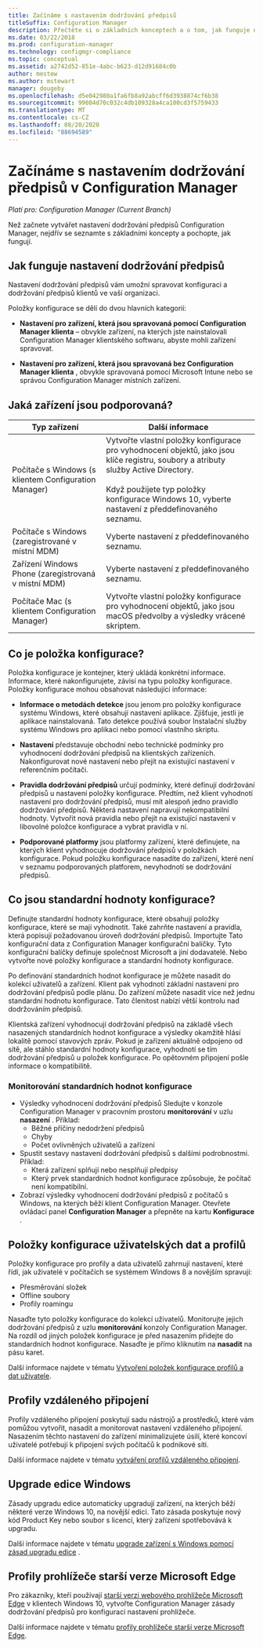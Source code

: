 ```yaml
---
title: Začínáme s nastavením dodržování předpisů
titleSuffix: Configuration Manager
description: Přečtěte si o základních konceptech a o tom, jak funguje nastavení dodržování předpisů
ms.date: 03/22/2018
ms.prod: configuration-manager
ms.technology: configmgr-compliance
ms.topic: conceptual
ms.assetid: a2742d52-851e-4abc-b623-d12d91684c0b
author: mestew
ms.author: mstewart
manager: dougeby
ms.openlocfilehash: d5e042980a1fa6fb8a92abcff6d3938874cf6b38
ms.sourcegitcommit: 99084d70c032c4db109328a4ca100cd3f5759433
ms.translationtype: MT
ms.contentlocale: cs-CZ
ms.lasthandoff: 08/20/2020
ms.locfileid: "88694589"
---
```

# <a name="get-started-with-compliance-settings-in-configuration-manager"></a>Začínáme s nastavením dodržování předpisů v Configuration Manager

*Platí pro: Configuration Manager (Current Branch)*

Než začnete vytvářet nastavení dodržování předpisů Configuration Manager, nejdřív se seznamte s základními koncepty a pochopte, jak fungují.  



## <a name="how-compliance-settings-work"></a>Jak funguje nastavení dodržování předpisů  
Nastavení dodržování předpisů vám umožní spravovat konfiguraci a dodržování předpisů klientů ve vaší organizaci.  

Položky konfigurace se dělí do dvou hlavních kategorií:  

- **Nastavení pro zařízení, která jsou spravovaná pomocí Configuration Manager klienta** – obvykle zařízení, na kterých jste nainstalovali Configuration Manager klientského softwaru, abyste mohli zařízení spravovat.  

- **Nastavení pro zařízení, která jsou spravovaná bez Configuration Manager klienta** , obvykle spravovaná pomocí Microsoft Intune nebo se správou Configuration Manager místních zařízení.  



## <a name="what-devices-are-supported"></a>Jaká zařízení jsou podporovaná?  

| Typ zařízení | Další informace |  
|------------|----------------------|  
| Počítače s Windows (s klientem Configuration Manager) | Vytvořte vlastní položky konfigurace pro vyhodnocení objektů, jako jsou klíče registru, soubory a atributy služby Active Directory.<br /><br /> Když použijete typ položky konfigurace Windows 10, vyberte nastavení z předdefinovaného seznamu. |  
| Počítače s Windows (zaregistrované v místní MDM) | Vyberte nastavení z předdefinovaného seznamu. |  
| Zařízení Windows Phone (zaregistrovaná v místní MDM) | Vyberte nastavení z předdefinovaného seznamu. |  
| Počítače Mac (s klientem Configuration Manager) | Vytvořte vlastní položky konfigurace pro vyhodnocení objektů, jako jsou macOS předvolby a výsledky vrácené skriptem. |  



## <a name="what-is-a-configuration-item"></a>Co je položka konfigurace?  
Položka konfigurace je kontejner, který ukládá konkrétní informace. Informace, které nakonfigurujete, závisí na typu položky konfigurace. Položky konfigurace mohou obsahovat následující informace:

- **Informace o metodách detekce** jsou jenom pro položky konfigurace systému Windows, které obsahují nastavení aplikace. Zjišťuje, jestli je aplikace nainstalovaná. Tato detekce používá soubor Instalační služby systému Windows pro aplikaci nebo pomocí vlastního skriptu.  

- **Nastavení** představuje obchodní nebo technické podmínky pro vyhodnocení dodržování předpisů na klientských zařízeních. Nakonfigurovat nové nastavení nebo přejít na existující nastavení v referenčním počítači.  

- **Pravidla dodržování předpisů** určují podmínky, které definují dodržování předpisů u nastavení položky konfigurace. Předtím, než klient vyhodnotí nastavení pro dodržování předpisů, musí mít alespoň jedno pravidlo dodržování předpisů. Některá nastavení napravují nekompatibilní hodnoty. Vytvořit nová pravidla nebo přejít na existující nastavení v libovolné položce konfigurace a vybrat pravidla v ní.  

- **Podporované platformy** jsou platformy zařízení, které definujete, na kterých klient vyhodnocuje dodržování předpisů v položkách konfigurace. Pokud položku konfigurace nasadíte do zařízení, které není v seznamu podporovaných platforem, nevyhodnotí se dodržování předpisů.  



## <a name="what-is-a-configuration-baseline"></a>Co jsou standardní hodnoty konfigurace?  
Definujte standardní hodnoty konfigurace, které obsahují položky konfigurace, které se mají vyhodnotit. Také zahrňte nastavení a pravidla, která popisují požadovanou úroveň dodržování předpisů. Importujte Tato konfigurační data z Configuration Manager konfigurační balíčky. Tyto konfigurační balíčky definuje společnost Microsoft a jiní dodavatelé. Nebo vytvořte nové položky konfigurace a standardní hodnoty konfigurace.  

Po definování standardních hodnot konfigurace je můžete nasadit do kolekcí uživatelů a zařízení. Klient pak vyhodnotí základní nastavení pro dodržování předpisů podle plánu. Do zařízení můžete nasadit více než jednu standardní hodnotu konfigurace. Tato členitost nabízí větší kontrolu nad dodržováním předpisů. 

Klientská zařízení vyhodnocují dodržování předpisů na základě všech nasazených standardních hodnot konfigurace a výsledky okamžitě hlásí lokalitě pomocí stavových zpráv. Pokud je zařízení aktuálně odpojeno od sítě, ale stáhlo standardní hodnoty konfigurace, vyhodnotí se tím dodržování předpisů u položek konfigurace. Po opětovném připojení pošle informace o kompatibilitě.  

### <a name="monitoring-configuration-baselines"></a>Monitorování standardních hodnot konfigurace
- Výsledky vyhodnocení dodržování předpisů Sledujte v konzole Configuration Manager v pracovním prostoru **monitorování** v uzlu **nasazení** . Příklad:
  - Běžné příčiny nedodržení předpisů
  - Chyby
  - Počet ovlivněných uživatelů a zařízení
- Spustit sestavy nastavení dodržování předpisů s dalšími podrobnostmi. Příklad:
  - Která zařízení splňují nebo nesplňují předpisy
  - Který prvek standardních hodnot konfigurace způsobuje, že počítač není kompatibilní.
- Zobrazí výsledky vyhodnocení dodržování předpisů z počítačů s Windows, na kterých běží klient Configuration Manager. Otevřete ovládací panel **Configuration Manager** a přepněte na kartu **Konfigurace** .  



## <a name="user-data-and-profiles-configuration-items"></a>Položky konfigurace uživatelských dat a profilů  
Položky konfigurace pro profily a data uživatelů zahrnují nastavení, které řídí, jak uživatelé v počítačích se systémem Windows 8 a novějším spravují:  
- Přesměrování složek
- Offline soubory
- Profily roamingu  

Nasaďte tyto položky konfigurace do kolekcí uživatelů. Monitorujte jejich dodržování předpisů z uzlu **monitorování** konzoly Configuration Manager. Na rozdíl od jiných položek konfigurace je před nasazením přidejte do standardních hodnot konfigurace. Nasaďte je přímo kliknutím na **nasadit** na pásu karet.  

Další informace najdete v tématu [Vytvoření položek konfigurace profilů a dat uživatele](../deploy-use/create-user-data-and-profiles-configuration-items.md).  



## <a name="remote-connection-profiles"></a>Profily vzdáleného připojení  
Profily vzdáleného připojení poskytují sadu nástrojů a prostředků, které vám pomůžou vytvořit, nasadit a monitorovat nastavení vzdáleného připojení. Nasazením těchto nastavení do zařízení minimalizujete úsilí, které koncoví uživatelé potřebují k připojení svých počítačů k podnikové síti.  

Další informace najdete v tématu [vytváření profilů vzdáleného připojení](../deploy-use/create-remote-connection-profiles.md).  



## <a name="windows-edition-upgrade"></a>Upgrade edice Windows
Zásady upgradu edice automaticky upgradují zařízení, na kterých běží některé verze Windows 10, na novější edici. Tato zásada poskytuje nový kód Product Key nebo soubor s licencí, který zařízení spotřebovává k upgradu.

Další informace najdete v tématu [upgrade zařízení s Windows pomocí zásad upgradu edice](../deploy-use/upgrade-windows-version.md) .

## <a name="microsoft-edge-legacy-browser-profiles"></a>Profily prohlížeče starší verze Microsoft Edge
<!-- 1357310 -->
Pro zákazníky, kteří používají [starší verzi webového prohlížeče Microsoft Edge](/microsoft-edge/deploy/) v klientech Windows 10, vytvořte Configuration Manager zásady dodržování předpisů pro konfiguraci nastavení prohlížeče.

Další informace najdete v tématu [profily prohlížeče starší verze Microsoft Edge](../deploy-use/browser-profiles.md).